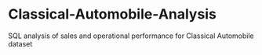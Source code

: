 # Classical-Automobile-Analysis
SQL analysis of sales and operational performance for Classical Automobile dataset
